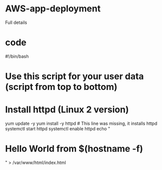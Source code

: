 # AWS-app-deployment
Full details 
# code
#!/bin/bash 
# Use this script for your user data (script from top to bottom) 
# Install httpd (Linux 2 version) 
yum update -y 
yum install -y httpd # This line was missing, it installs httpd 
systemctl start httpd 
systemctl enable httpd 
echo "<h1>Hello World from $(hostname -f)</h1>" > /var/www/html/index.html 
